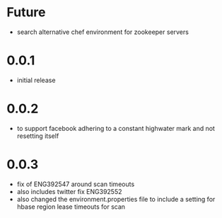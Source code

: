 # Future
* search alternative chef environment for zookeeper servers

# 0.0.1
* initial release

# 0.0.2
* to support facebook adhering to a constant highwater mark and not resetting itself

# 0.0.3
* fix of ENG392547 around scan timeouts
* also includes twitter fix ENG392552 
* also changed the environment.properties file to include a setting for hbase region lease timeouts for scan	

